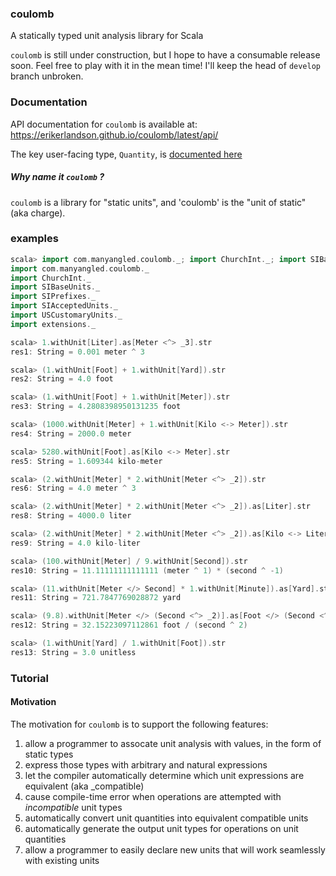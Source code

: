 ### coulomb
A statically typed unit analysis library for Scala

`coulomb` is still under construction, but I hope to have a consumable release soon.  Feel free to play with it in the mean time! I'll keep the head of `develop` branch unbroken.

### Documentation
API documentation for `coulomb` is available at: https://erikerlandson.github.io/coulomb/latest/api/

The key user-facing type, `Quantity`, is [documented here](https://erikerlandson.github.io/coulomb/latest/api/#com.manyangled.coulomb.Quantity)

##### Why name it `coulomb` ?
`coulomb` is a library for "static units", and 'coulomb' is the "unit of static" (aka charge).

### examples

```scala
scala> import com.manyangled.coulomb._; import ChurchInt._; import SIBaseUnits._; import SIPrefixes._; import SIAcceptedUnits._; import USCustomaryUnits._; import extensions._
import com.manyangled.coulomb._
import ChurchInt._
import SIBaseUnits._
import SIPrefixes._
import SIAcceptedUnits._
import USCustomaryUnits._
import extensions._

scala> 1.withUnit[Liter].as[Meter <^> _3].str
res1: String = 0.001 meter ^ 3

scala> (1.withUnit[Foot] + 1.withUnit[Yard]).str
res2: String = 4.0 foot

scala> (1.withUnit[Foot] + 1.withUnit[Meter]).str
res3: String = 4.2808398950131235 foot

scala> (1000.withUnit[Meter] + 1.withUnit[Kilo <-> Meter]).str
res4: String = 2000.0 meter

scala> 5280.withUnit[Foot].as[Kilo <-> Meter].str
res5: String = 1.609344 kilo-meter

scala> (2.withUnit[Meter] * 2.withUnit[Meter <^> _2]).str
res6: String = 4.0 meter ^ 3

scala> (2.withUnit[Meter] * 2.withUnit[Meter <^> _2]).as[Liter].str
res8: String = 4000.0 liter

scala> (2.withUnit[Meter] * 2.withUnit[Meter <^> _2]).as[Kilo <-> Liter].str
res9: String = 4.0 kilo-liter

scala> (100.withUnit[Meter] / 9.withUnit[Second]).str
res10: String = 11.11111111111111 (meter ^ 1) * (second ^ -1)

scala> (11.withUnit[Meter </> Second] * 1.withUnit[Minute]).as[Yard].str
res11: String = 721.7847769028872 yard

scala> (9.8).withUnit[Meter </> (Second <^> _2)].as[Foot </> (Second <^> _2)].str
res12: String = 32.15223097112861 foot / (second ^ 2)

scala> (1.withUnit[Yard] / 1.withUnit[Foot]).str
res13: String = 3.0 unitless
```

### Tutorial

#### Motivation

The motivation for `coulomb` is to support the following features:

1. allow a programmer to assocate unit analysis with values, in the form of static types
1. express those types with arbitrary and natural expressions
1. let the compiler automatically determine which unit expressions are equivalent (aka _compatible)
1. cause compile-time error when operations are attempted with _incompatible_ unit types
1. automatically convert unit quantities into equivalent compatible units
1. automatically generate the output unit types for operations on unit quantities
1. allow a programmer to easily declare new units that will work seamlessly with existing units
